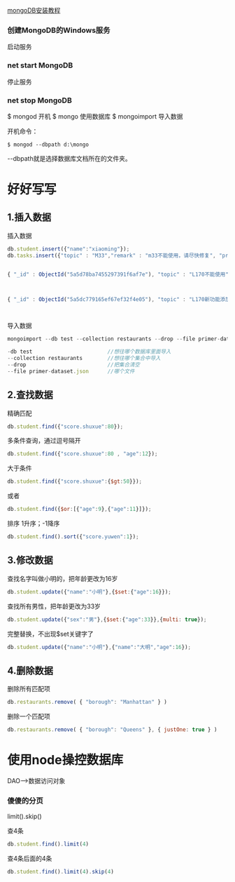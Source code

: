 [mongoDB安装教程](http://blog.csdn.net/qq_16313365/article/details/52276975)


### 创建MongoDB的Windows服务
启动服务
### net start MongoDB
停止服务
### net stop MongoDB 


$ mongod        开机
$ mongo         使用数据库
$ mongoimport   导入数据

开机命令：

```
$ mongod --dbpath d:\mongo
```

--dbpath就是选择数据库文档所在的文件夹。


# 好好写写

## 1.插入数据

插入数据
```js
db.student.insert({"name":"xiaoming"});
db.tasks.insert({"topic" : "M33","remark" : "m33不能使用，请尽快修复", "project" : ObjectId("5a5c78c014bd1e55e95d4827"), "executor" : ObjectId("5a5c6c588058285493826793"), "deadLine" : ISODate("2018-01-19T08:53:04.399Z"), "label" : "沟通中", "priority" : 1, "creator" : ObjectId("5a5c6c404b18b2548ecef401"), "createAt" : ISODate("2018-01-19T13:28:34.655Z")})


{ "_id" : ObjectId("5a5d78ba7455297391f6af7e"), "topic" : "L170不能使用", "remark" : "L170不能使用，请尽快修复", "project" : ObjectId("5a5c78c014bd1e55e95d4827"), "executor" : ObjectId("5a5c6c588058285493826793"), "deadLine" : ISODate("2018-01-19T08:53:04.399Z"), "label" : "沟通中", "priority" : 1, "creator" : ObjectId("5a5c6c404b18b2548ecef401"), "createAt" : ISODate("2018-01-19T13:28:34.655Z"), "__v" : 0 }



{ "_id" : ObjectId("5a5dc779165ef67ef32f4e05"), "topic" : "L170新功能添加", "remark" : "L170新功能开发，请尽快完成", "project" : ObjectId("5a5d76a65457a570da88c862"), "executor" : ObjectId("5a5d74cc7d58e6732d4d1a96"), "deadLine" : ISODate("2018-01-19T08:53:04.399Z"), "label" : "沟通中", "priority" : 1, "creator" : ObjectId("5a5d74a881cdac732278a16c"), "createAt" : ISODate("2018-01-19T13:28:34.656Z"), "__v" : 0 }




```

导入数据
```js
mongoimport --db test --collection restaurants --drop --file primer-dataset.json

-db test                        //想往哪个数据库里面导入  
--collection restaurants        //想往哪个集合中导入  
--drop                          //把集合清空  
--file primer-dataset.json      //哪个文件
```




## 2.查找数据

精确匹配

```js
db.student.find({"score.shuxue":80});
```

多条件查询，通过逗号隔开
```js
db.student.find({"score.shuxue":80 , "age":12});
```

大于条件
```js
db.student.find({"score.shuxue":{$gt:50}});
```

或者
```js
db.student.find({$or:[{"age":9},{"age":11}]});
```

排序 1升序；-1降序
```js
db.student.find().sort({"score.yuwen":1});
```

## 3.修改数据

查找名字叫做小明的，把年龄更改为16岁
```js
db.student.update({"name":"小明"},{$set:{"age":16}});
```

查找所有男性，把年龄更改为33岁
```js
db.student.update({"sex":"男"},{$set:{"age":33}},{multi: true});
```

完整替换，不出现$set关键字了
```js
db.student.update({"name":"小明"},{"name":"大明","age":16});
```

## 4.删除数据

删除所有匹配项
```js
db.restaurants.remove( { "borough": "Manhattan" } )
```

删除一个匹配项
```js
db.restaurants.remove( { "borough": "Queens" }, { justOne: true } )
```


# 使用node操控数据库

DAO-->数据访问对象

### 傻傻的分页
limit().skip()

查4条
```js
db.student.find().limit(4)
```

查4条后面的4条
```js
db.student.find().limit(4).skip(4)
```
